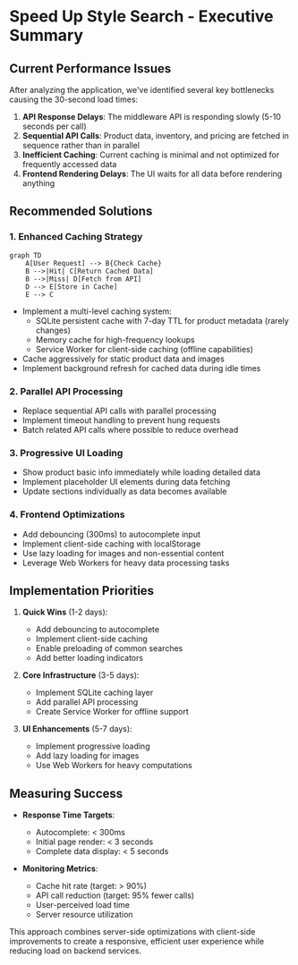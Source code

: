 # Speed Up Style Search - Executive Summary

## Current Performance Issues

After analyzing the application, we've identified several key bottlenecks causing the 30-second load times:

1. **API Response Delays**: The middleware API is responding slowly (5-10 seconds per call)
2. **Sequential API Calls**: Product data, inventory, and pricing are fetched in sequence rather than in parallel
3. **Inefficient Caching**: Current caching is minimal and not optimized for frequently accessed data
4. **Frontend Rendering Delays**: The UI waits for all data before rendering anything

## Recommended Solutions

### 1. Enhanced Caching Strategy

```mermaid
graph TD
    A[User Request] --> B{Check Cache}
    B -->|Hit| C[Return Cached Data]
    B -->|Miss| D[Fetch from API]
    D --> E[Store in Cache]
    E --> C
```

* Implement a multi-level caching system:
  * SQLite persistent cache with 7-day TTL for product metadata (rarely changes)
  * Memory cache for high-frequency lookups
  * Service Worker for client-side caching (offline capabilities)
* Cache aggressively for static product data and images
* Implement background refresh for cached data during idle times

### 2. Parallel API Processing

* Replace sequential API calls with parallel processing
* Implement timeout handling to prevent hung requests
* Batch related API calls where possible to reduce overhead

### 3. Progressive UI Loading

* Show product basic info immediately while loading detailed data
* Implement placeholder UI elements during data fetching
* Update sections individually as data becomes available

### 4. Frontend Optimizations

* Add debouncing (300ms) to autocomplete input
* Implement client-side caching with localStorage
* Use lazy loading for images and non-essential content
* Leverage Web Workers for heavy data processing tasks

## Implementation Priorities

1. **Quick Wins** (1-2 days):
   * Add debouncing to autocomplete
   * Implement client-side caching
   * Enable preloading of common searches
   * Add better loading indicators

2. **Core Infrastructure** (3-5 days):
   * Implement SQLite caching layer
   * Add parallel API processing
   * Create Service Worker for offline support

3. **UI Enhancements** (5-7 days):
   * Implement progressive loading
   * Add lazy loading for images
   * Use Web Workers for heavy computations

## Measuring Success

* **Response Time Targets**:
  * Autocomplete: < 300ms
  * Initial page render: < 3 seconds
  * Complete data display: < 5 seconds

* **Monitoring Metrics**:
  * Cache hit rate (target: > 90%)
  * API call reduction (target: 95% fewer calls)
  * User-perceived load time
  * Server resource utilization

This approach combines server-side optimizations with client-side improvements to create a responsive, efficient user experience while reducing load on backend services.